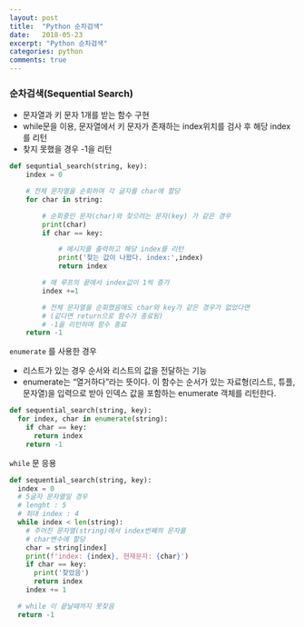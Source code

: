 ```yaml
---
layout: post
title:  "Python 순차검색"
date:   2018-05-23
excerpt: "Python 순차검색"
categories: python
comments: true
---
```

### 순차검색(Sequential Search)

- 문자열과 키 문자 1개를 받는 함수 구현
- while문을 이용, 문자열에서 키 문자가 존재하는 index위치를 검사 후 해당 index를 리턴
- 찾지 못했을 경우 -1을 리턴

```python
def sequntial_search(string, key):
    index = 0

    # 전체 문자열을 순회하며 각 글자를 char에 할당
    for char in string:

        # 순회중인 문자(char)와 찾으려는 문자(key) 가 같은 경우
        print(char)
        if char == key:

            # 메시지를 출력하고 해당 index를 리턴
            print('찾는 값이 나왔다. index:',index)
            return index

        # 매 루프의 끝에서 index값이 1씩 증가
        index +=1

        # 전체 문자열을 순회했음에도 char와 key가 같은 경우가 없었다면
        # (같다면 return으로 함수가 종료됨)
        # -1을 리턴하며 함수 종료
    return -1
```
```enumerate``` 를 사용한 경우
- 리스트가 있는 경우 순서와 리스트의 값을 전달하는 기능
- enumerate는 “열거하다”라는 뜻이다. 이 함수는 순서가 있는 자료형(리스트, 튜플, 문자열)을 입력으로 받아 인덱스 값을 포함하는  enumerate 객체를 리턴한다.


```python
def sequential_search(string, key):
  for index, char in enumerate(string):
    if char == key:
      return index
    return -1
```
```while``` 문 응용

```python
def sequential_search(string, key):
  index = 0
  # 5글자 문자열일 경우
  # lenght : 5
  # 최대 index : 4
  while index < len(string):
    # 주어진 문자열(string)에서 index번째의 문자를
    # char변수에 할당
    char = string[index]
    print(f'index: {index}, 현재문자: {char}')
    if char == key:
      print('찾았음')
      return index
    index += 1

  # while 이 끝날때까지 못찾음
  return -1
```
